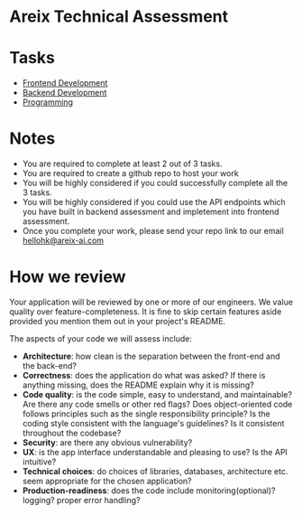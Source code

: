 # Areix Technical Assessment

# Tasks

- [Frontend Development](frontend)
- [Backend Development](backend)
- [Programming](programming)

# Notes

- You are required to complete at least 2 out of 3 tasks.
- You are required to create a github repo to host your work
- You will be highly considered if you could successfully complete all the 3 tasks. 
- You will be highly considered if you could use the API endpoints which you have built in backend assessment and impletement into frontend assessment. 
- Once you complete your work, please send your repo link to our email hellohk@areix-ai.com

# How we review
Your application will be reviewed by one or more of our engineers. We value quality over feature-completeness. It is fine to skip certain features aside provided you mention them out in your project's README.

The aspects of your code we will assess include:

- **Architecture**: how clean is the separation between the front-end and the back-end?
- **Correctness**: does the application do what was asked? If there is anything missing, does the README explain why it is missing?
- **Code quality**: is the code simple, easy to understand, and maintainable? Are there any code smells or other red flags? Does object-oriented code follows principles such as the single responsibility principle? Is the coding style consistent with the language's guidelines? Is it consistent throughout the codebase?
- **Security**: are there any obvious vulnerability?
- **UX**: is the app interface understandable and pleasing to use? Is the API intuitive?
- **Technical choices**: do choices of libraries, databases, architecture etc. seem appropriate for the chosen application?
- **Production-readiness**: does the code include monitoring(optional)? logging? proper error handling?

